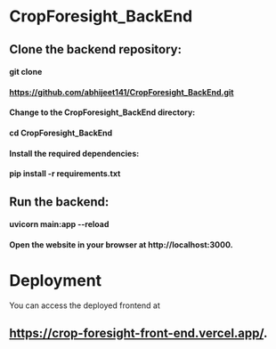 ﻿# CropForesight_BackEnd
 
## Clone the backend repository:

#### git clone 
#### https://github.com/abhijeet141/CropForesight_BackEnd.git
#### Change to the CropForesight_BackEnd directory:

#### cd CropForesight_BackEnd
#### Install the required dependencies:

#### pip install -r requirements.txt
## Run the backend:

#### uvicorn main:app --reload

#### Open the website in your browser at http://localhost:3000.

# Deployment

You can access the deployed frontend at 
## https://crop-foresight-front-end.vercel.app/.
